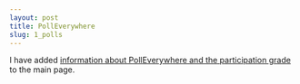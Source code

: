 ```yaml
---
layout: post
title: PollEverywhere
slug: 1_polls
---
```


I have added [information about PollEverywhere and the participation grade](/participation.html) to the main page.
